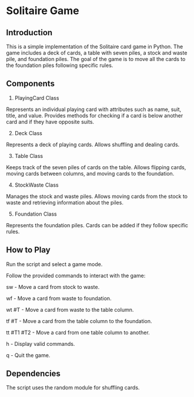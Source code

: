 
# Solitaire Game
## Introduction
This is a simple implementation of the Solitaire card game in Python. The game includes a deck of cards, a table with seven piles, a stock and waste pile, and foundation piles. The goal of the game is to move all the cards to the foundation piles following specific rules.

## Components
1. PlayingCard Class
   
Represents an individual playing card with attributes such as name, suit, title, and value. Provides methods for checking if a card is below another card and if they have opposite suits.

2. Deck Class
   
Represents a deck of playing cards. Allows shuffling and dealing cards.

3. Table Class
   
Keeps track of the seven piles of cards on the table. Allows flipping cards, moving cards between columns, and moving cards to the foundation.

4. StockWaste Class
   
Manages the stock and waste piles. Allows moving cards from the stock to waste and retrieving information about the piles.

5. Foundation Class
   
Represents the foundation piles. Cards can be added if they follow specific rules.

## How to Play
Run the script and select a game mode.

Follow the provided commands to interact with the game:

sw - Move a card from stock to waste.

wf - Move a card from waste to foundation.

wt #T - Move a card from waste to the table column.

tf #T - Move a card from the table column to the foundation.

tt #T1 #T2 - Move a card from one table column to another.

h - Display valid commands.

q - Quit the game.

## Dependencies
The script uses the random module for shuffling cards.
